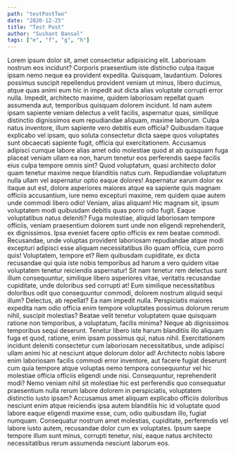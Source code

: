```yaml
---
path: "testPostTwo"
date: "2020-12-25"
title: "Test Post"
author: "Sushant Bansal"
tags: ["e", "f", "g", "h"]
---
```


Lorem ipsum dolor sit, amet consectetur adipisicing elit. Laboriosam nostrum eos incidunt? Corporis praesentium iste distinctio culpa itaque ipsam nemo neque ea provident expedita. Quisquam, laudantium. Dolores possimus suscipit repellendus provident veniam ut minus, libero ducimus, atque quas animi eum hic in impedit aut dicta alias voluptate corrupti error nulla. Impedit, architecto maxime, quidem laboriosam repellat quam assumenda aut, temporibus quisquam dolorem incidunt. Id nam autem ipsam sapiente veniam delectus a velit facilis, aspernatur quas, similique distinctio dignissimos eum repudiandae aliquam, maxime laborum. Culpa natus inventore, illum sapiente vero debitis eum officia? Quibusdam itaque explicabo vel ipsam, quo soluta consectetur dicta saepe quos voluptates sunt obcaecati sapiente fugit, officia qui exercitationem. Accusamus adipisci cumque labore alias amet odio molestiae quod at ab quisquam fuga placeat veniam ullam ea non, harum tenetur eos perferendis saepe facilis eius culpa tempore omnis sint? Quod voluptatum, quasi architecto dolor quam tenetur maxime neque blanditiis natus cum. Repudiandae voluptatum nulla ullam vel aspernatur optio eaque dolores! Aspernatur earum dolor ex itaque aut est, dolore asperiores maiores atque ea sapiente quis magnam officiis accusantium, iure nemo excepturi maxime, rem quidem quae autem unde commodi libero odio! Veniam, alias aliquam! Hic magnam sit, ipsum voluptatem modi quibusdam debitis quas porro odio fugit. Eaque voluptatibus natus deleniti? Fuga molestiae, aliquid laboriosam tempore officiis, veniam praesentium dolorem sunt unde non eligendi reprehenderit, ex dignissimos. Ipsa eveniet facere optio officiis ex rem beatae commodi. Recusandae, unde voluptas provident laboriosam repudiandae atque modi excepturi adipisci esse aliquam necessitatibus illo quam officia, cum porro quis! Voluptatem, tempore et? Rem quibusdam cupiditate, ex dicta recusandae qui quia iste nobis temporibus ad harum a vero quidem vitae voluptatem tenetur reiciendis aspernatur! Sit nam tenetur rem delectus sunt illum consequuntur, similique libero asperiores vitae, veritatis recusandae cupiditate, unde doloribus sed corrupti at! Eum similique necessitatibus doloribus odit quo consequuntur commodi, dolorem nostrum aliquid sequi illum? Delectus, ab repellat? Ea nam impedit nulla. Perspiciatis maiores expedita nam odio officia enim tempore voluptates possimus dolorum rerum nihil, suscipit molestias? Beatae velit tenetur voluptatem quae quisquam ratione non temporibus, a voluptatum, facilis minima? Neque ab dignissimos temporibus sequi deserunt. Tenetur libero iste harum blanditiis illo aliquam fuga et quod, ratione, enim ipsam possimus qui, natus nihil. Exercitationem incidunt deleniti consectetur cum laboriosam necessitatibus, unde adipisci ullam animi hic at nesciunt atque dolorum dolor ad! Architecto nobis labore enim laboriosam facilis commodi error inventore, aut facere fugiat deserunt cum quia tempore atque voluptas nemo tempora consequuntur vel hic molestiae officia officiis eligendi unde nisi. Consequuntur, reprehenderit modi? Nemo veniam nihil sit molestiae hic est perferendis quo consequatur praesentium nulla rerum labore dolorem in perspiciatis, voluptatem distinctio iusto ipsam? Accusamus amet aliquam explicabo officiis doloribus nesciunt enim atque reiciendis ipsa autem blanditiis hic id voluptate quod labore eaque eligendi maxime esse, cum, odio quibusdam illo, fugiat numquam. Consequatur nostrum amet molestias, cupiditate, perferendis vel labore iusto autem, recusandae dolor cum ex voluptates. Ipsum saepe tempore illum sunt minus, corrupti tenetur, nisi, eaque natus architecto necessitatibus rerum assumenda nesciunt laborum eos.
